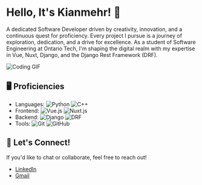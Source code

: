 # Hello, It's Kianmehr! 👋

A dedicated Software Developer driven by creativity, innovation, and a continuous quest for proficiency. Every project I pursue is a journey of exploration, dedication, and a drive for excellence. As a student of Software Engineering at Ontario Tech, I'm shaping the digital realm with my expertise in Vue, Nuxt, Django, and the Django Rest Framework (DRF). 

![Coding GIF](https://media.giphy.com/media/26tn33aiTi1jkl6H6/giphy.gif)

## 🖥️ Proficiencies

- Languages: ![Python](https://img.shields.io/badge/-Python-3776AB?logo=python&logoColor=white) ![C++](https://img.shields.io/badge/-C++-00599C?logo=c%2B%2B&logoColor=white)
- Frontend: ![Vue.js](https://img.shields.io/badge/-Vue.js-4FC08D?logo=vue.js&logoColor=white) ![Nuxt.js](https://img.shields.io/badge/-Nuxt-black?logo=nuxt.js&logoColor=white)
- Backend: ![Django](https://img.shields.io/badge/-Django-092E20?logo=django&logoColor=white) ![DRF](https://img.shields.io/badge/-DRF-red?logo=django&logoColor=white)
- Tools: ![Git](https://img.shields.io/badge/-Git-F05032?logo=git&logoColor=white) ![GitHub](https://img.shields.io/badge/-GitHub-181717?logo=github)

## 🤝 Let's Connect!

If you'd like to chat or collaborate, feel free to reach out!

- [LinkedIn](https://www.linkedin.com/in/kianmhz/)
- [Gmail](mailto:haddad.kianm@gmail.com)
